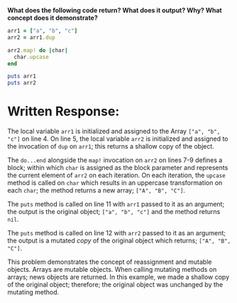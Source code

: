 **What does the following code return? What does it output? Why? What concept does it demonstrate?**

```ruby
arr1 = ["a", "b", "c"]
arr2 = arr1.dup

arr2.map! do |char|
  char.upcase
end

puts arr1
puts arr2
```
# Written Response:

The local variable `arr1` is initialized and assigned to the Array `["a", "b", "c"]` on line 4. On line 5, the local variable `arr2` is initialized and assigned to the invocation of `dup` on `arr1`; this returns a shallow copy of the object.

The `do...end` alongside the `map!` invocation on `arr2` on lines 7-9 defines a block; within which `char` is assigned as the block parameter and represents the current element of `arr2` on each iteration. On each iteration, the `upcase` method is called on `char` which results in an uppercase transformation on each `char`; the method returns a new array; `["A", "B", "C"]`.

The `puts` method is called on line 11 with `arr1` passed to it as an argument; the output is the original object; `["a", "b", "c"]` and the method returns `nil`.

The `puts` method is called on line 12 with `arr2` passed to it as an argument; the output is a mutated *copy* of the original object which returns; `["A", "B", "C"]`.

This problem demonstrates the concept of reassignment and mutable objects. Arrays are mutable objects. When calling mutating methods on arrays; news objects are returned. In this example, we made a shallow copy of the original object; therefore; the original object was unchanged by the mutating method.
